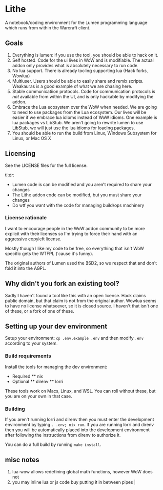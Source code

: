 # Lithe
A notebook/coding environment for the Lumen programming language which runs
from within the Warcraft client.

## Goals
1. Everything is lumen: if you use the tool, you should be able to hack on it.
1. Self hosted. Code for the ui lives in WoW and is modifiable. The actual
   addon only provides what is absolutely necessary to run code.
1. No lua support. There is already tooling supporting lua (Hack forks, Wowlua)
1. Multiuser. Users should be able to easily share and remix scripts. Weakauras
   is a good example of what we are chasing here.
1. Stable communicatiion protocols. Code for communication protocols is _not_
   available from within the UI, and is only hackable by modifying the addon.
1. Embrace the Lua ecosystem over the WoW when needed. We are going to need to
   use packages from the Lua ecosystem. Our lives will be easier if we embrace
   lua idioms instead of WoW idioms. One example is lua packages vs LibStub. We
   aren't going to rewrite lumen to use LibStub, we will just use the lua
   idioms for loading packages.
1. You should be able to run the build from Linux, Windows Subsystem for Linux,
   or Mac OS X

## Licensing
See the LICENSE files for the full license.

tl;dr:
* Lumen code is can be modified and you aren't required to share your changes
* The Lithe addon code can be modified, but you must share your changes
* Do wtf you want with the code for managing build/ops machinery

### License rationale
I want to encourage people in the WoW addon community to be more explicit
with their licenses so I'm trying to force their hand with an aggressive
copyleft license.

Mostly though I like my code to be free, so everything that isn't WoW specific
gets the WTFPL ('cause it's funny).

The original authors of Lumen used the BSD2, so we respect that and don't
fold it into the AGPL.

## Why didn't you fork an existing tool?
Sadly I haven't found a tool like this with an open license.
Hack claims public domain, but that claim is not from the original author.
Wowlua seems to have no license whatsoever, so it is closed source.
I haven't that isn't one of these, or a fork of one of these.

## Setting up your dev environment
Setup your environment: `cp .env.example .env` and then modify `.env` according
to your system.

### Build requirements
Install the tools for managing the dev environment:
* Required
** nix
* Optional
** direnv
** lorri

These tools work on Macs, Linux, and WSL. You can roll without these, but
you are on your own in that case.

### Building
If you aren't running lorri and direnv then you must enter the development
environment by typing `. .env; nix run`. If you are running lorri and direnv
then you will be automatically placed into the development environment after
following the instructions from direnv to authorize it.

You can do a full build by running `make install`.

## misc notes
1. lua-wow allows redefining global math functions, however WoW does not
1. you may inline lua or js code buy putting it in between pipes |
